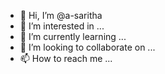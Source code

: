 - 👋 Hi, I’m @a-saritha
- 👀 I’m interested in ...
- 🌱 I’m currently learning ...
- 💞️ I’m looking to collaborate on ...
- 📫 How to reach me ...

<!---
a-saritha/a-saritha is a ✨ special ✨ repository because its `README.md` (this file) appears on your GitHub profile.
You can click the Preview link to take a look at your changes.
--->
